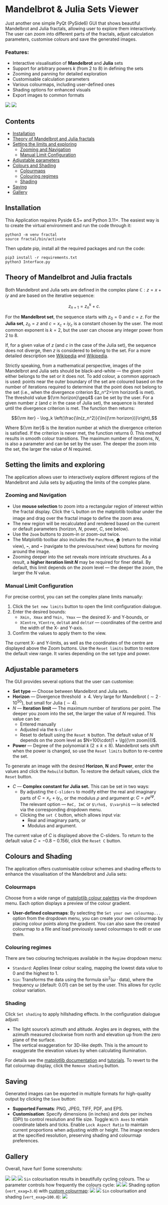 # Mandelbrot & Julia Sets Viewer

Just another one simple PyQt (PySide6) GUI that shows 
beautiful Mandelbrot and Julia fractals, allowing 
user to explore them interactively. The user can zoom 
into different parts of the fractals, adjust calculation 
parameters, customise colours and save the generated images.

### Features:
* Interactive visualisation of **Mandelbrot** and **Julia** sets
* Support for arbitrary powers $k$ (from 2 to 8) in defining the sets
* Zooming and panning for detailed exploration
* Customisable calculation parameters
* Various colourmaps, including user-defined ones
* Shading options for enhanced visuals
* Export images to common formats

![](im_1.png)
![](im_2.png)

## Contents

* [Installation](#installation)
* [Theory of Mandelbrot and Julia fractals](#theory-of-mandelbrot-and-julia-fractals)
* [Setting the limits and exploring](#setting-the-limits-and-exploring)
  * [Zooming and Navigation](#zooming-and-navigation)
  * [Manual Limit Configuration](#manual-limit-configuration)
* [Adjustable parameters](#adjustable-parameters)
* [Colours and Shading](#colours-and-shading)
  * [Colourmaps](#colourmaps-)
  * [Colouring regimes](#colouring-regimes-)
  * [Shading](#shading)
* [Saving](#saving)
* [Gallery](#gallery)

## Installation

This Application requires Pyside 6.5+ and Python 3.11+. 
The easiest way is to create the virtual environment and run 
the code through it:

``` shell
python3 -m venv fractal
source fractal/bin/activate
```

Then update pip, install all the required packages and run
the code:

``` shell
pip3 install -r requirements.txt
python3 Interface.py
```

## Theory of Mandelbrot and Julia fractals

Both Mandelbrot and Julia sets are defined in the 
complex plane $\mathbb{C}: z = x + iy$ and are based on 
the iterative sequence:

``` math
z_{n+1} = z_n^k + c.
```

For the **Mandelbrot set**, the sequence starts 
with $z_0 = 0$ and $c = z$. For the **Julia set**, $z_0 = z$ 
and $c = x_c + iy_c$ is a constant chosen by the user.
The most common exponent is $k=2$, but the user can 
choose any integer power from $2$ to $8$.

If, for a given value of $z$ (and $c$ in the case of 
the Julia set), the sequence does not diverge, 
then $z$ is considered to belong to the set. 
For a more detailed description see 
[Wikipedia](https://en.wikipedia.org/wiki/Mandelbrot_set) 
and [Wikipedia](https://en.wikipedia.org/wiki/Julia_set).

Strictly speaking, from a mathematical perspective, 
images of the Mandelbrot and Julia sets should be 
black-and-white — the given point either belongs 
to the set or it does not. To add colour, a common 
approach is used: points near the outer boundary of 
the set are coloured based on the number of iterations 
required to determine that the point does not belong 
to the set (i.e., when the divergence 
criterion $z_n^2>\rm horizon$ is met). The 
threshold value ${\rm horizon}\geq4$ can be set by the 
user. For a given number $z$ (and $c$ in the case of Julia set), 
the sequence is iterated until the divergence criterion is met. 
The function then returns:

``` math
{\rm iter} - \log_k \left(\frac{\ln(z_n^2)}{\ln({\rm horizon})}\right),
```

Where ${\rm iter}$ is the iteration number at which the divergence 
criterion is satisfied. If the criterion is never met, the function 
returns $0$. This method results in smooth colour transitions. 
The maximum number of iterations, $N$, is also a parameter 
and can be set by the user. The deeper the zoom into the set, 
the larger the value of $N$ required.

## Setting the limits and exploring

The application allows user to interactively explore 
different regions of the Mandelbrot and Julia sets by 
adjusting the limits of the complex plane.

### Zooming and Navigation

* Use **mouse selection** to zoom into a rectangular region 
of interest within the fractal display. Click 
the `🔍` button on the matplotlib toolbar under the image 
and drag over the fractal image to define the zoom area.
* The new region will be recalculated and rendered 
based on the current or default parameters 
(horizon, $N$, power, $C$, see below).
* Use the `Zoom` buttons to zoom-in or zoom-out twice.
* The Matplotlib toolbar also includes the `Pan/Move`, 
`🏠` (return to the initial view), `⬅️`, and 
`➡️` (navigate to the previous/next view) buttons 
for moving around the image.
* Zooming deeper into the set reveals more intricate 
structures. As a result, a **higher iteration limit $N$** 
may be required for finer detail. By default, this limit
depends on the zoom level — the deeper the zoom, the larger
the $N$ value.

### Manual Limit Configuration

For precise control, you can set the complex plane 
limits manually:

1. Click the `Set new limits` button to open the 
limit configuration dialogue.
2. Enter the desired bounds:
   * `Xmin, Xmax` and `Ymin, Ymax` — the desired X- and 
   Y-bounds, or
   * `XCentre`, `YCentre`, `deltaX` and `deltaY` — coordinates
   of the centre and the width of the X- and Y-axis.
3. Confirm the values to apply them to the view.

The current X- and Y-limits, as well as the coordinates 
of the centre are displayed above the Zoom buttons.
Use the `Reset limits` button to restore the default view range. 
It varies depending on the set type and power.

## Adjustable parameters

The GUI provides several options that the user can customise:

* **Set type** — Choose between Mandelbrot and Julia sets.
* **Horizon** — Divergence threshold $\geq4$. Very large for 
Mandelbrot ($\sim 2\cdot 10^{50}$), but small for Julia ($\sim 4$).
* $N$ — **Iteration limit** — The maximum number of iterations per point. 
The deeper you zoom into the set, the larger the value of $N$ required.
This value can be:
  * Entered manually 
  * Adjusted via the `N-slider`
  * Reset to default using the `Reset N` button. The default 
  value of $N$ depends on the zoom level as 
  $N=100\cdot(1 + \lg({\rm zoom}))$.
* **Power** — Degree of the polynomial $k$ ($2 \leq k \leq 8$).
Mandelbrot sets shift when the power is changed, so use the 
`Reset limits` button to re-centre the set.

To generate an image with the desired **Horizon**, 
**N** and **Power**, enter the values and click the 
`Rebuild` button. To restore the default values, click 
the `Reset` button.

* $C$ — **Complex constant for Julia set.** This can be 
set in two ways:
  * By adjusting the `C-sliders` to modify either the real and 
  imaginary parts of $C = x_c + i y_c$, or the modulus $\rho$ 
  and argument $\varphi$: $C=\rho e^{i\varphi}$. The relevant 
  option — `ReC, ImC` or `$\rho$, $\varphi$` — is selected via 
  the corresponding dropdown menu.
  * Clicking the `set C` button, which allows input via: 
    * Real and imaginary parts, or
    * Modulus and argument. 

The current value of $C$ is displayed above the C-sliders. 
To return to the default value $C = -0.8 - 0.156i$,
click the `Reset C` button.

## Colours and Shading

The application offers customisable colour schemes 
and shading effects to enhance the visualisation of 
the Mandelbrot and Julia sets:

### Colourmaps 
Choose from a wide range of [matplotlib 
colour palettes](https://matplotlib.org/stable/users/explain/colors/colormaps.html) 
via the dropdown menu. Each option displays a preview 
of the colour gradient.
* **User-defined colourmaps**: By selecting the
`Set your own colourmap...` option from the dropdown menu,
you can create your own colourmap by placing colour points
along the gradient. You can also save the created colourmap
to a file and load previously saved colourmaps to edit or use them.

### Colouring regimes 
There are two colouring techniques available in the 
`Regime` dropdown menu:
* `Standard`: Applies linear colour scaling, mapping the 
lowest data value to 0 and the highest to 1.
* `Sin`: Transforms the data using the formula 
$\sin^2(\omega \cdot \text{data})$,
where the frequency $\omega$ (default: $0.01$) can be set 
by the user. This allows for cyclic colour variation.

### Shading

Click `Set shading` to apply hillshading 
effects. In the configuration dialogue adjust:
  * The light source’s azimuth and altitude. Angles are 
  in degrees, with the azimuth measured clockwise from 
  north and elevation up from the zero plane of the surface.
  * The vertical exaggeration for 3D-like depth. This is 
  the amount to exaggerate the elevation values by 
  when calculating illumination.

For details see the [matplotlib documentation](https://matplotlib.org/stable/api/_as_gen/matplotlib.colors.LightSource.html#) 
and [tutorials](https://matplotlib.org/stable/gallery/showcase/mandelbrot.html).
To revert to the flat colourmap display, click 
the `Remove shading` button.

## Saving

Generated images can be exported in multiple formats 
for high-quality output by clicking the `Save` button:
* **Supported Formats**: PNG, JPEG, TIFF, PDF, and EPS.
* **Customisation**: Specify dimensions (in inches) and 
dots per inches (DPI) to control resolution and file size.
Toggle `With Axes` to retain coordinate labels and ticks.
Enable `Lock Aspect Ratio` to maintain current proportions
when adjusting width or height. 
The image renders at the specified resolution, preserving 
shading and colourmap preferences.

## Gallery
Overall, have fun! Some screenshots:

![](im_3.png)
![](im_4.png)
![](im_5.png)
`Sin` colourisation results in beautifully cycling colours. 
The $\omega$ parameter controls how frequently the 
colours cycle:
![](im_6.png)
![](im_7.png)
Shading option (`vert_exag=3.0`) with
[custom colourmap](Colourmap.json):
![](im_8.png)
![](im_9.png)
`Sin` colourisation and shading (`vert_exag=100.0`):
![](im_10.png)
